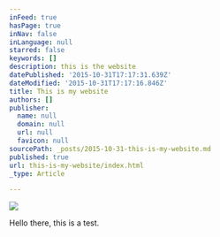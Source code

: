 ```yaml
---
inFeed: true
hasPage: true
inNav: false
inLanguage: null
starred: false
keywords: []
description: this is the website
datePublished: '2015-10-31T17:17:31.639Z'
dateModified: '2015-10-31T17:17:16.846Z'
title: This is my website
authors: []
publisher:
  name: null
  domain: null
  url: null
  favicon: null
sourcePath: _posts/2015-10-31-this-is-my-website.md
published: true
url: this-is-my-website/index.html
_type: Article

---
```

![](https://the-grid-user-content.s3-us-west-2.amazonaws.com/040beb9c-4f4a-470b-90af-ecf35d29ae17.jpg)

Hello there, this is a test.